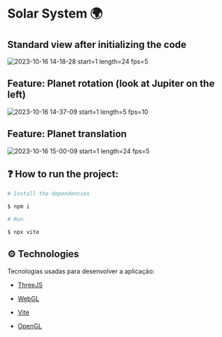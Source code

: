 # Solar System 🌍

## Standard view after initializing the code
![2023-10-16 14-18-28 start=1 length=24 fps=5](https://github.com/RanieryAV/Computacao-Grafica-AP-01-Projeto/assets/58216614/9177118b-6735-46e6-b9e0-b224b9d098bb)

## Feature: Planet rotation (look at Jupiter on the left)
![2023-10-16 14-37-09 start=1 length=5 fps=10](https://github.com/RanieryAV/Computacao-Grafica-AP-01-Projeto/assets/58216614/5869cfcb-8837-423f-b30f-d9c4dfffb47b)

## Feature: Planet translation
![2023-10-16 15-00-09 start=1 length=24 fps=5](https://github.com/RanieryAV/Computacao-Grafica-AP-01-Projeto/assets/58216614/32c2f4c7-f92f-4fe9-b539-afd3e485009f)


## ❓ How to run the project:

```bash
# Install the dependencies

$ npm i

# Run

$ npx vite
```

## ⚙ Technologies

Tecnologias usadas para desenvolver a aplicação:

- [ThreeJS](https://threejs.org/)

- [WebGL](https://get.webgl.org/)

- [Vite](https://vitejs.dev/)

- [OpenGL](https://www.opengl.org/)
